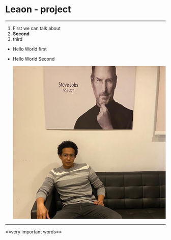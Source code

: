 # Leaon - project

---

1. First we can talk about
2. **Second**
3. third

- Hello World first
- Hello World Second

	![title](./apple-touch-icon.png)


---

==very important words==
